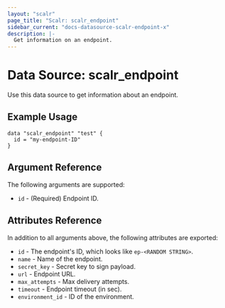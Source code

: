 ```yaml
---
layout: "scalr"
page_title: "Scalr: scalr_endpoint"
sidebar_current: "docs-datasource-scalr-endpoint-x"
description: |-
  Get information on an endpoint.
---
```


# Data Source: scalr_endpoint

Use this data source to get information about an endpoint.

## Example Usage

```hcl
data "scalr_endpoint" "test" {
  id = "my-endpoint-ID"
}
```

## Argument Reference

The following arguments are supported:

* `id` - (Required) Endpoint ID.

## Attributes Reference

In addition to all arguments above, the following attributes are exported:

* `id` - The endpoint's ID, which looks like `ep-<RANDOM STRING>`.
* `name` - Name of the endpoint.
* `secret_key` - Secret key to sign payload. 
* `url` - Endpoint URL. 
* `max_attempts` - Max delivery attempts. 
* `timeout` - Endpoint timeout (in sec). 
* `environment_id` - ID of the environment.
